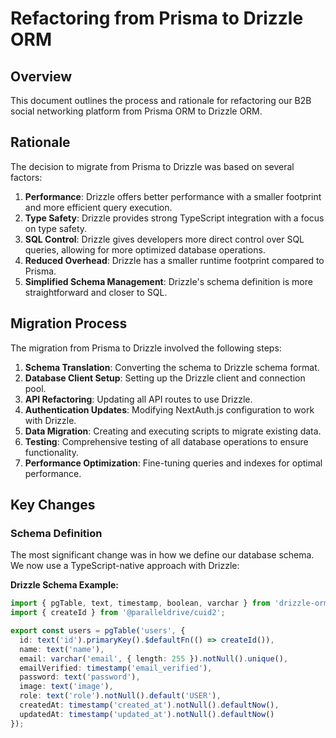 # Refactoring from Prisma to Drizzle ORM

## Overview

This document outlines the process and rationale for refactoring our B2B social networking platform from Prisma ORM to Drizzle ORM.

## Rationale

The decision to migrate from Prisma to Drizzle was based on several factors:

1. **Performance**: Drizzle offers better performance with a smaller footprint and more efficient query execution.
2. **Type Safety**: Drizzle provides strong TypeScript integration with a focus on type safety.
3. **SQL Control**: Drizzle gives developers more direct control over SQL queries, allowing for more optimized database operations.
4. **Reduced Overhead**: Drizzle has a smaller runtime footprint compared to Prisma.
5. **Simplified Schema Management**: Drizzle's schema definition is more straightforward and closer to SQL.

## Migration Process

The migration from Prisma to Drizzle involved the following steps:

1. **Schema Translation**: Converting the schema to Drizzle schema format.
2. **Database Client Setup**: Setting up the Drizzle client and connection pool.
3. **API Refactoring**: Updating all API routes to use Drizzle.
4. **Authentication Updates**: Modifying NextAuth.js configuration to work with Drizzle.
5. **Data Migration**: Creating and executing scripts to migrate existing data.
6. **Testing**: Comprehensive testing of all database operations to ensure functionality.
7. **Performance Optimization**: Fine-tuning queries and indexes for optimal performance.

## Key Changes

### Schema Definition

The most significant change was in how we define our database schema. We now use a TypeScript-native approach with Drizzle:

**Drizzle Schema Example:**

```typescript
import { pgTable, text, timestamp, boolean, varchar } from 'drizzle-orm/pg-core';
import { createId } from '@paralleldrive/cuid2';

export const users = pgTable('users', {
  id: text('id').primaryKey().$defaultFn(() => createId()),
  name: text('name'),
  email: varchar('email', { length: 255 }).notNull().unique(),
  emailVerified: timestamp('email_verified'),
  password: text('password'),
  image: text('image'),
  role: text('role').notNull().default('USER'),
  createdAt: timestamp('created_at').notNull().defaultNow(),
  updatedAt: timestamp('updated_at').notNull().defaultNow()
});


